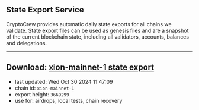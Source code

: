## State Export Service
CryptoCrew provides automatic daily state exports for all chains we validate. State export files can be used as genesis files and are a snapshot of the current blockchain state, including all validators, accounts, balances and delegations.

---
**Download: [xion-mainnet-1 state export](https://dl-eu2.ccvalidators.com/SERVICE/xion/xion-mainnet-1_export_3669299.json)**
---

- last updated: Wed Oct 30 2024 11:47:09
- chain id: `xion-mainnet-1`
- export height: `3669299`
- use for: airdrops, local tests, chain recovery
